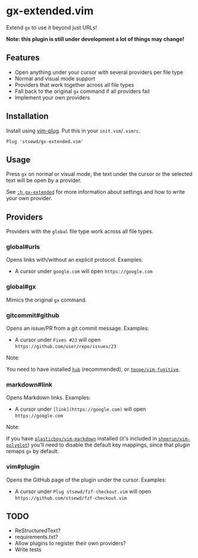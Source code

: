 # gx-extended.vim

Extend `gx` to use it beyond just URLs!

**Note: this plugin is still under development a lot of things may change!**

## Features

- Open anything under your cursor with several providers per file type
- Normal and visual mode support
- Providers that work together across all file types
- Fall back to the original `gx` command if all providers fail
- Implement your own providers

## Installation

Install using [vim-plug](https://github.com/junegunn/vim-plug).
Put this in your `init.vim`/`.vimrc`.

```vim
Plug 'stsewd/gx-extended.vim'
```

## Usage

Press `gx` on normal or visual mode,
the text under the cursor or the selected text will be open by a provider.

See [`:h gx-extended`](doc/gx-extended.txt)
for more information about settings and how to write your own provider.

## Providers

Providers with the `global` file type work across all file types.

### global#urls

Opens links with/without an explicit protocol. Examples:

- A cursor under `google.com` will open `https://google.com`

### global#gx

Mimics the original `gx` command.

### gitcommit#github

Opens an issue/PR from a git commit message. Examples:

- A cursor under `Fixes #23` will open `https://github.com/user/repo/issues/23`

Note:

  You need to have installed [`hub`](https://github.com/github/hub) (recommended),
  or [`tpope/vim-fugitive`](https://github.com/tpope/vim-fugitive).

### markdown#link

Opens Markdown links. Examples:

- A cursor under `[link](https://google.com)` will open `https://google.com`

Note:

  If you have [`plasticboy/vim-markdown`](https://github.com/plasticboy/vim-markdown) installed
  (it's included in [`sheerun/vim-polyglot`](https://github.com/sheerun/vim-polyglot))
  you'll need to disable the default key mappings,
  since that plugin remaps `gx` by default.

### vim#plugin

Opens the GitHub page of the plugin under the cursor. Examples:

- A cursor under `Plug stsewd/fzf-checkout.vim`
  will open `https://github.com/stsewd/fzf-checkout.vim`

## TODO

- ReStructuredText?
- requirements.txt?
- Allow plugins to register their own providers?
- Write tests
